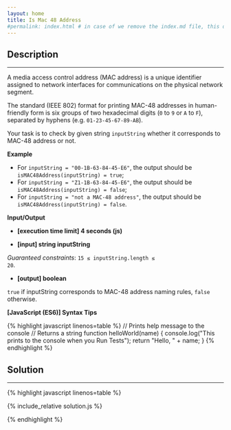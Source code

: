 ```yaml
---
layout: home
title: Is Mac 48 Address
#permalink: index.html # in case of we remove the index.md file, this doc will be the index page
---
```


<div class="row">
<div class="columnStmt" markdown="1">

## Description
------

A media access control address (MAC address) is a unique identifier assigned to network interfaces for communications on the physical network segment.

The standard (IEEE 802) format for printing MAC-48 addresses in human-friendly form is six groups of two hexadecimal digits (<code>0</code> to <code>9</code> or <code>A</code> to <code>F</code>), separated by hyphens (e.g. <code>01-23-45-67-89-AB</code>).

Your task is to check by given string <code>inputString</code> whether it corresponds to MAC-48 address or not.

**Example**

* For <code>inputString = "00-1B-63-84-45-E6"</code>, the output should be
<code>isMAC48Address(inputString) = true</code>;
* For <code>inputString = "Z1-1B-63-84-45-E6"</code>, the output should be
<code>isMAC48Address(inputString) = false</code>;
* For <code>inputString = "not a MAC-48 address"</code>, the output should be
<code>isMAC48Address(inputString) = false</code>.

**Input/Output**

* **[execution time limit] 4 seconds (js)**

* **[input] string inputString**

*Guaranteed constraints*:
<code>15 ≤ inputString.length ≤ 20</code>.

* **[output] boolean**

<code>true</code> if inputString corresponds to MAC-48 address naming rules, <code>false</code> otherwise.

**[JavaScript (ES6)] Syntax Tips**

{% highlight javascript linenos=table %}
// Prints help message to the console
// Returns a string
function helloWorld(name) {
    console.log("This prints to the console when you Run Tests");
    return "Hello, " + name;
}
{% endhighlight %}

</div>
<div class="columnSol" markdown="1">

## Solution
------

{% highlight javascript linenos=table %}

{% include_relative solution.js %}

{% endhighlight %}

</div>
</div>
